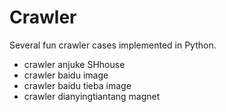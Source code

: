 # Crawler
Several fun crawler cases implemented in Python.
- crawler anjuke SHhouse
- crawler baidu image
- crawler baidu tieba image
- crawler dianyingtiantang magnet
